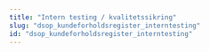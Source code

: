 ```yaml
---
title: "Intern testing / kvalitetssikring"
slug: "dsop_kundeforholdsregister_interntesting"
id: "dsop_kundeforholdsregister_interntesting"
---
```


